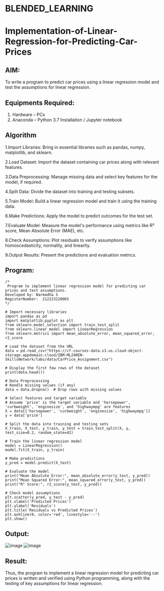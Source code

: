 # BLENDED_LEARNING
# Implementation-of-Linear-Regression-for-Predicting-Car-Prices
## AIM:
To write a program to predict car prices using a linear regression model and test the assumptions for linear regression.

## Equipments Required:
1. Hardware – PCs
2. Anaconda – Python 3.7 Installation / Jupyter notebook

## Algorithm
1.Import Libraries: Bring in essential libraries such as pandas, numpy, matplotlib, and sklearn.

2.Load Dataset: Import the dataset containing car prices along with relevant features.

3.Data Preprocessing: Manage missing data and select key features for the model, if required.

4.Split Data: Divide the dataset into training and testing subsets.

5.Train Model: Build a linear regression model and train it using the training data.

6.Make Predictions: Apply the model to predict outcomes for the test set.

7.Evaluate Model: Measure the model's performance using metrics like R² score, Mean Absolute Error (MAE), etc.

8.Check Assumptions: Plot residuals to verify assumptions like homoscedasticity, normality, and linearity.

9.Output Results: Present the predictions and evaluation metrics.

## Program:
```
/*
 Program to implement linear regression model for predicting car prices and test assumptions.
Developed by: Narmadha S
RegisterNumber:  212223220065
*/

# Import necessary libraries
import pandas as pd
import matplotlib.pyplot as plt
from sklearn.model_selection import train_test_split
from sklearn.linear_model import LinearRegression
from sklearn.metrics import mean_absolute_error, mean_squared_error, r2_score

# Load the dataset from the URL
data = pd.read_csv("https://cf-courses-data.s3.us.cloud-object-storage.appdomain.cloud/IBM-ML240EN-SkillsNetwork/labs/data/CarPrice_Assignment.csv")

# Display the first few rows of the dataset
print(data.head())

# Data Preprocessing
# Handle missing values (if any)
data = data.dropna()  # Drop rows with missing values

# Select features and target variable
# Assume 'price' is the target variable and 'horsepower', 'curbweight', 'enginesize', and 'highwaympg' are features
X = data[['horsepower', 'curbweight', 'enginesize', 'highwaympg']]
y = data['price']

# Split the data into training and testing sets
X_train, X_test, y_train, y_test = train_test_split(X, y, test_size=0.2, random_state=42)

# Train the linear regression model
model = LinearRegression()
model.fit(X_train, y_train)

# Make predictions
y_pred = model.predict(X_test)

# Evaluate the model
print("Mean Absolute Error:", mean_absolute_error(y_test, y_pred))
print("Mean Squared Error:", mean_squared_error(y_test, y_pred))
print("R² Score:", r2_score(y_test, y_pred))

# Check model assumptions
plt.scatter(y_pred, y_test - y_pred)
plt.xlabel('Predicted Prices')
plt.ylabel('Residuals')
plt.title('Residuals vs Predicted Prices')
plt.axhline(0, color='red', linestyle='--')
plt.show()
```

## Output:
![image](https://github.com/user-attachments/assets/5969e2dd-983e-4099-856d-6eed8481dd4e)
![image](https://github.com/user-attachments/assets/490a38bf-1e06-423e-84cf-db70b9228892)




## Result:
Thus, the program to implement a linear regression model for predicting car prices is written and verified using Python programming, along with the testing of key assumptions for linear regression.
